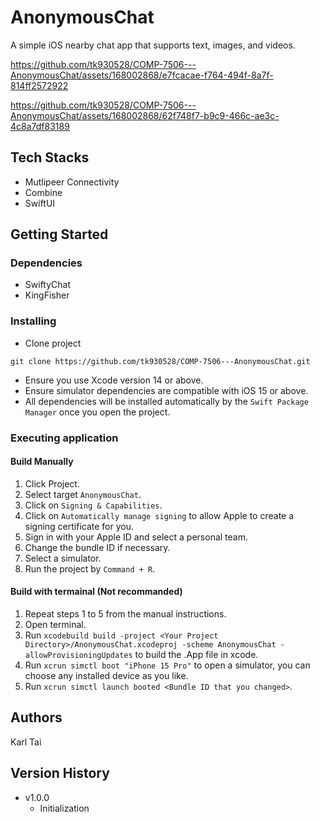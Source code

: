 # AnonymousChat

A simple iOS nearby chat app that supports text, images, and videos.

https://github.com/tk930528/COMP-7506---AnonymousChat/assets/168002868/e7fcacae-f764-494f-8a7f-814ff2572922

https://github.com/tk930528/COMP-7506---AnonymousChat/assets/168002868/62f748f7-b9c9-466c-ae3c-4c8a7df83189

## Tech Stacks
* Mutlipeer Connectivity
* Combine
* SwiftUI

## Getting Started

### Dependencies

* SwiftyChat
* KingFisher

### Installing

* Clone project
```
git clone https://github.com/tk930528/COMP-7506---AnonymousChat.git
```
* Ensure you use Xcode version 14 or above.
* Ensure simulator dependencies are compatible with iOS 15 or above.
* All dependencies will be installed automatically by the ```Swift Package Manager``` once you open the project.

### Executing application

#### Build Manually
1. Click Project.
2. Select target ```AnonymousChat```.
3. Click on ```Signing & Capabilities```.
4. Click on ```Automatically manage signing``` to allow Apple to create a signing certificate for you.
5. Sign in with your Apple ID and select a personal team.
6. Change the bundle ID if necessary.
7. Select a simulator.
8. Run the project by ```Command + R```.

#### Build with termainal (Not recommanded)
1. Repeat steps 1 to 5 from the manual instructions.
2. Open terminal.
3. Run ```xcodebuild build -project <Your Project Directory>/AnonymousChat.xcodeproj -scheme AnonymousChat -allowProvisioningUpdates``` to build the .App file in xcode.
4. Run ```xcrun simctl boot "iPhone 15 Pro"``` to open a simulator, you can choose any installed device as you like.
5. Run ```xcrun simctl launch booted <Bundle ID that you changed>```.

## Authors

Karl Tai

## Version History

* v1.0.0
    * Initialization 
